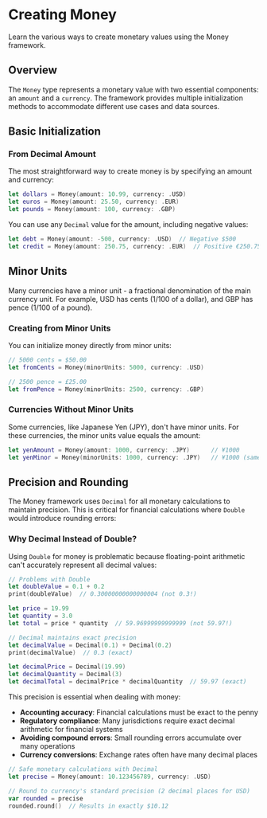 # Creating Money

Learn the various ways to create monetary values using the Money framework.

## Overview

The `Money` type represents a monetary value with two essential components: an `amount` and a `currency`. The framework provides multiple initialization methods to accommodate different use cases and data sources.

## Basic Initialization

### From Decimal Amount

The most straightforward way to create money is by specifying an amount and currency:

```swift
let dollars = Money(amount: 10.99, currency: .USD)
let euros = Money(amount: 25.50, currency: .EUR)
let pounds = Money(amount: 100, currency: .GBP)
```

You can use any `Decimal` value for the amount, including negative values:

```swift
let debt = Money(amount: -500, currency: .USD)  // Negative $500
let credit = Money(amount: 250.75, currency: .EUR)  // Positive €250.75
```

## Minor Units

Many currencies have a minor unit - a fractional denomination of the main currency unit. For example, USD has cents (1/100 of a dollar), and GBP has pence (1/100 of a pound).

### Creating from Minor Units

You can initialize money directly from minor units:

```swift
// 5000 cents = $50.00
let fromCents = Money(minorUnits: 5000, currency: .USD)

// 2500 pence = £25.00
let fromPence = Money(minorUnits: 2500, currency: .GBP)
```

### Currencies Without Minor Units

Some currencies, like Japanese Yen (JPY), don't have minor units. For these currencies, the minor units value equals the amount:

```swift
let yenAmount = Money(amount: 1000, currency: .JPY)      // ¥1000
let yenMinor = Money(minorUnits: 1000, currency: .JPY)   // ¥1000 (same value)
```

## Precision and Rounding

The Money framework uses `Decimal` for all monetary calculations to maintain precision. This is critical for financial calculations where `Double` would introduce rounding errors:

### Why Decimal Instead of Double?

Using `Double` for money is problematic because floating-point arithmetic can't accurately represent all decimal values:

```swift
// Problems with Double
let doubleValue = 0.1 + 0.2
print(doubleValue)  // 0.30000000000000004 (not 0.3!)

let price = 19.99
let quantity = 3.0
let total = price * quantity  // 59.96999999999999 (not 59.97!)

// Decimal maintains exact precision
let decimalValue = Decimal(0.1) + Decimal(0.2)
print(decimalValue)  // 0.3 (exact)

let decimalPrice = Decimal(19.99)
let decimalQuantity = Decimal(3)
let decimalTotal = decimalPrice * decimalQuantity  // 59.97 (exact)
```

This precision is essential when dealing with money:
- **Accounting accuracy**: Financial calculations must be exact to the penny
- **Regulatory compliance**: Many jurisdictions require exact decimal arithmetic for financial systems
- **Avoiding compound errors**: Small rounding errors accumulate over many operations
- **Currency conversions**: Exchange rates often have many decimal places

```swift
// Safe monetary calculations with Decimal
let precise = Money(amount: 10.123456789, currency: .USD)

// Round to currency's standard precision (2 decimal places for USD)
var rounded = precise
rounded.round()  // Results in exactly $10.12
```
